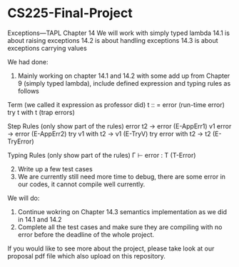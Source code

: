 # CS225-Final-Project

Exceptions—TAPL Chapter 14
We will work with simply typed lambda
14.1 is about raising exceptions
14.2 is about handling exceptions
14.3 is about exceptions carrying values

We had done:
1.  Mainly working on chapter 14.1 and 14.2 with some add up from Chapter 9 (simply typed lambda), include defined expression and typing rules as follows

Term (we called it expression as professor did)
       t :: = error            (run-time error)
               try t with t    (trap errors)
               
Step Rules (only show part of the rules)
      error t2   ->  error          (E-AppErr1)
      v1 error  ->  error          (E-AppErr2)
      try v1 with t2 -> v1       (E-TryV)
      try error with t2 -> t2    (E-TryError)

Typing Rules (only show part of the rules)
       Γ ⊢ error : T     (T-Error)
       
2. Write up a few test cases
3. We are currently still need more time to debug, there are some error in our codes, it cannot compile well currently.

We will do:
1. Continue wokring on Chapter 14.3 semantics implementation as we did in 14.1 and 14.2
2. Complete all the test cases and make sure they are compiling with no error before the deadline of the whole project.

If you would like to see more about the project, please take look at our proposal pdf file which also upload on this repository.


